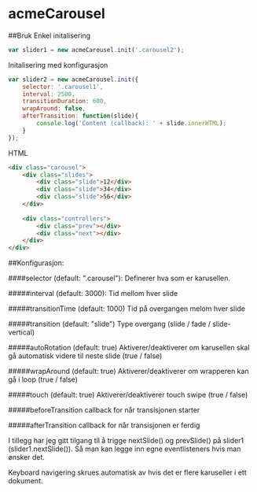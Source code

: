 # acmeCarousel

##Bruk
Enkel initalisering
```javascript
var slider1 = new acmeCarousel.init('.carousel2');
```

Initalisering med konfigurasjon
```javascript
var slider2 = new acmeCarousel.init({
	selector: '.carousel1',
	interval: 2500,
	transitionDuration: 600,
	wrapAround: false,
	afterTransition: function(slide){
		console.log('Content (callback): ' + slide.innerHTML);
	}
});
```

HTML
```html
<div class="carousel">
	<div class="slides">
		<div class="slide">12</div>
		<div class="slide">34</div>
		<div class="slide">56</div>
	</div>
		
	<div class="controllers">
		<div class="prev"></div>
		<div class="next"></div>
	</div>
</div>
```

##Konfigurasjon:

####selector (default: ".carousel"): 
Definerer hva som er karusellen.

#####interval (default: 3000): 
Tid mellom hver slide

#####transitionTime (default: 1000)
Tid på overgangen melom hver slide

#####transition (default: "slide")
Type overgang (slide / fade / slide-vertical)

#####autoRotation (default: true)
Aktiverer/deaktiverer om karusellen skal gå automatisk videre til neste slide (true / false)

#####wrapAround (default: true)
Aktiverer/deaktiverer om wrapperen kan gå i loop (true / false)

#####touch (default: true)
Aktiverer/deaktiverer touch swipe (true / false)

#####beforeTransition
callback for når transisjonen starter

#####afterTransition
callback for når transisjonen er ferdig



I tillegg har jeg gitt tilgang til å trigge nextSlide() og prevSlide() på slider1 (slider1.nextSlide()).
Så man kan legge inn egne eventlisteners hvis man ønsker det.

Keyboard navigering skrues automatisk av hvis det er flere karuseller i ett dokument.
